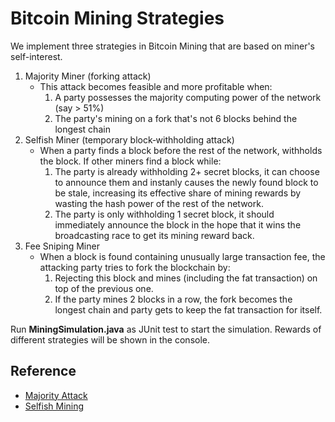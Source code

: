 # Bitcoin Mining Strategies

We implement three strategies in Bitcoin Mining that are based on miner's self-interest.
1. Majority Miner (forking attack)
	- This attack becomes feasible and more profitable when:
		1. A party possesses the majority computing power of the network (say > 51%)
		2. The party's mining on a fork that's not 6 blocks behind the longest chain
2. Selfish Miner (temporary block‐withholding attack)
	- When a party finds a block before the rest of the network, withholds the block. If other miners find a block while:
		1. The party is already withholding 2+ secret blocks, it can choose to announce them and instanly causes the newly found block to be stale, increasing its effective share of mining rewards by wasting the hash power of the rest of the network.
		2. The party is only withholding 1 secret block, it should immediately announce the block in the hope that it wins the broadcasting race to get its mining reward back.
3. Fee Sniping Miner
	- When a block is found containing unusually large transaction fee, the attacking party tries to fork the blockchain by:
		1. Rejecting this block and mines (including the fat transaction) on top of the previous one.
		2. If the party mines 2 blocks in a row, the fork becomes the longest chain and party gets to keep the fat transaction for itself.

Run **MiningSimulation.java** as JUnit test to start the simulation. Rewards of different strategies will be shown in the console.

## Reference
- [Majority Attack](https://en.bitcoin.it/wiki/Majority_attack)
- [Selfish Mining](https://www.investopedia.com/terms/s/selfish-mining.asp)
